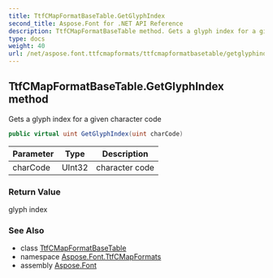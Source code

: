 ```yaml
---
title: TtfCMapFormatBaseTable.GetGlyphIndex
second_title: Aspose.Font for .NET API Reference
description: TtfCMapFormatBaseTable method. Gets a glyph index for a given character code
type: docs
weight: 40
url: /net/aspose.font.ttfcmapformats/ttfcmapformatbasetable/getglyphindex/
---
```

## TtfCMapFormatBaseTable.GetGlyphIndex method

Gets a glyph index for a given character code

```csharp
public virtual uint GetGlyphIndex(uint charCode)
```

| Parameter | Type | Description |
| --- | --- | --- |
| charCode | UInt32 | character code |

### Return Value

glyph index

### See Also

* class [TtfCMapFormatBaseTable](../)
* namespace [Aspose.Font.TtfCMapFormats](../../../aspose.font.ttfcmapformats/)
* assembly [Aspose.Font](../../../)


